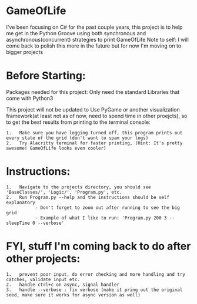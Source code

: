 # GameOfLife
I've been focusing on C# for the past couple years, this project is to help me get in the Python Groove using both synchronous and asynchronous(concurrent) strategies to print GameOfLife
Note to self:  I will come back to polish this more in the future but for now I'm moving on to bigger projects



# Before Starting:
Packages needed for this project:
	Only need the standard Libraries that come with Python3

This project will not be updated to Use PyGame or another visualization framework(at least not as of now, need to spend time in other proejcts), so to get the best results from printing to the terminal console:

	1.   Make sure you have logging turned off, this program prints out every state of the grid (don't want to spam your logs)
	2.   Try Alacritty terminal for faster printing, (Hint: It's pretty awesome! GameOfLife looks even cooler)

# Instructions:
	1.   Navigate to the projects directory, you should see 'BaseClasses/', 'Logic/', 'Program.py', etc.
	2.   Run Program.py --help and the instructions should be self explanatory
               - Don't forget to zoom out after running to see the big grid
               - Example of what I like to run: 'Program.py 200 3 --sleepTime 0 --verbose'




# FYI, stuff I'm coming back to do after other projects:
	1.   prevent poor input, do error checking and more handling and try catches, validate input etc.
	2.   handle ctrl+c on async, signal handler
	3.   handle --verbose : fix verbose (make it pring out the original seed, make sure it works for async version as well)   



